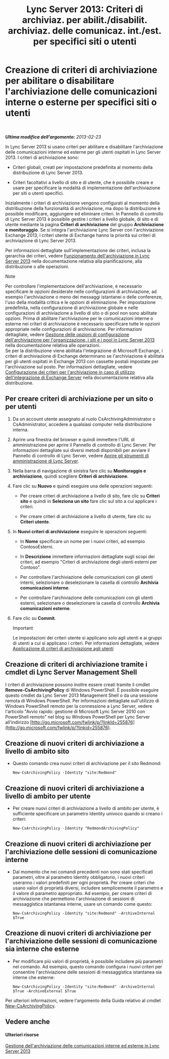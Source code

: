 ﻿---
title: "Lync Server 2013: Criteri di archiviaz. per abilit./disabilit. archiviaz. delle comunicaz. int./est. per specifici siti o utenti"
TOCTitle: "Lync Server 2013: Criteri di archiviaz. per abilit./disabilit. archiviaz. delle comunicaz. int./est. per specifici siti o utenti"
ms:assetid: 5864793a-ba72-470c-bb5b-9fb41e968896
ms:mtpsurl: https://technet.microsoft.com/it-it/library/Gg398385(v=OCS.15)
ms:contentKeyID: 49300610
ms.date: 08/24/2015
mtps_version: v=OCS.15
ms.translationtype: HT
---

# Creazione di criteri di archiviazione per abilitare o disabilitare l'archiviazione delle comunicazioni interne o esterne per specifici siti o utenti

 

_**Ultima modifica dell'argomento:** 2013-02-23_

In Lync Server 2013 si usano criteri per abilitare e disabilitare l'archiviazione delle comunicazioni interne ed esterne per gli utenti ospitati in Lync Server 2013. I criteri di archiviazione sono:

  - Criteri globali, creati per impostazione predefinita al momento della distribuzione di Lync Server 2013.

  - Criteri facoltativi a livello di sito e di utente, che è possibile creare e usare per specificare la modalità di implementazione dell'archiviazione per siti o utenti specifici.

Inizialmente i criteri di archiviazione vengono configurati al momento della distribuzione della funzionalità di archiviazione, ma dopo la distribuzione è possibile modificare, aggiungere ed eliminare criteri. In Pannello di controllo di Lync Server 2013 è possibile gestire i criteri a livello globale, di sito e di utente mediante la pagina **Criteri di archiviazione** del gruppo **Archiviazione e monitoraggio**. Se si integra l'archiviazione Lync Server con l'archiviazione Exchange 2013, i criteri utente di Exchange hanno la priorità sui criteri di archiviazione di Lync Server 2013.

Per informazioni dettagliate sull'implementazione dei criteri, inclusa la gerarchia dei criteri, vedere [Funzionamento dell'archiviazione in Lync Server 2013](lync-server-2013-how-archiving-works.md) nella documentazione relativa alla pianificazione, alla distribuzione o alle operazioni.


> [!NOTE]
> Per controllare l'implementazione dell'archiviazione, è necessario specificare le opzioni desiderate nelle configurazioni di archiviazione, ad esempio l'archiviazione o meno dei messaggi istantanei o delle conferenze, l'uso della modalità critica e le opzioni di eliminazione. Per impostazione predefinita, nella configurazione di archiviazione globale e nelle configurazioni di archiviazione a livello di sito o di pool non sono abilitate opzioni. Prima di abilitare l'archiviazione per le comunicazioni interne o esterne nei criteri di archiviazione è necessario specificare tutte le opzioni appropriate nelle configurazioni di archiviazione. Per informazioni dettagliate, vedere <A href="lync-server-2013-managing-archiving-configuration-options-for-your-organization-sites-and-pools.md">Gestione delle opzioni di configurazione dell'archiviazione per l'organizzazione, i siti e i pool in Lync Server 2013</A> nella documentazione relativa alle operazioni.<BR>Se per la distribuzione viene abilitata l'integrazione di Microsoft Exchange, i criteri di archiviazione di Exchange determinano se l'archiviazione è abilitata per gli utenti ospitati in Exchange 2013 con cassette postali impostate per l'archiviazione sul posto. Per informazioni dettagliate, vedere <A href="lync-server-2013-setting-up-policies-for-archiving-when-using-exchange-server-integration.md">Configurazione dei criteri per l'archiviazione in caso di utilizzo dell'integrazione di Exchange Server</A> nella documentazione relativa alla distribuzione.



## Per creare criteri di archiviazione per un sito o per utenti

1.  Da un account utente assegnato al ruolo CsArchivingAdministrator o CsAdministrator, accedere a qualsiasi computer nella distribuzione interna.

2.  Aprire una finestra del browser e quindi immettere l'URL di amministrazione per aprire il Pannello di controllo di Lync Server. Per informazioni dettagliate sui diversi metodi disponibili per avviare il Pannello di controllo di Lync Server, vedere [Aprire gli strumenti di amministrazione di Lync Server](lync-server-2013-open-lync-server-administrative-tools.md).

3.  Nella barra di navigazione di sinistra fare clic su **Monitoraggio e archiviazione**, quindi scegliere **Criteri di archiviazione**.

4.  Fare clic su **Nuovo** e quindi eseguire una delle operazioni seguenti:
    
      - Per creare criteri di archiviazione a livello di sito, fare clic su **Criteri sito** e quindi in **Seleziona un sito** fare clic sul sito a cui applicare i criteri.
    
      - Per creare criteri di archiviazione a livello di utente, fare clic su **Criteri utente**.

5.  In **Nuovi criteri di archiviazione** eseguire le operazioni seguenti:
    
      - In **Nome** specificare un nome per i nuovi criteri, ad esempio ContosoEsterni.
    
      - In **Descrizione** immettere informazioni dettagliate sugli scopi dei criteri, ad esempio "Criteri di archiviazione degli utenti esterni per Contoso".
    
      - Per controllare l'archiviazione delle comunicazioni con gli utenti interni, selezionare o deselezionare la casella di controllo **Archivia comunicazioni interne**.
    
      - Per controllare l'archiviazione delle comunicazioni con gli utenti esterni, selezionare o deselezionare la casella di controllo **Archivia comunicazioni esterne**.

6.  Fare clic su **Commit**.
    
    > [!IMPORTANT]  
    > Le impostazioni dei criteri utente si applicano solo agli utenti e ai gruppi di utenti a cui si applicano i criteri. Per informazioni dettagliate, vedere <a href="lync-server-2013-applying-an-archiving-policy-to-users.md">Applicazione di criteri di archiviazione agli utenti</a>

## Creazione di criteri di archiviazione tramite i cmdlet di Lync Server Management Shell

I criteri di archiviazione possono inoltre essere creati tramite il cmdlet **Remove-CsArchivingPolicy** di Windows PowerShell. È possibile eseguire questo cmdlet da Lync Server 2013 Management Shell o da una sessione remota di Windows PowerShell. Per informazioni dettagliate sull'utilizzo di Windows PowerShell remoto per la connessione a Lync Server, vedere l'articolo "Avvio rapido: gestione di Microsoft Lync Server 2010 con PowerShell remoto" nel blog su Windows PowerShell per Lync Server all'indirizzo [http://go.microsoft.com/fwlink/p/?linkId=255876](http://go.microsoft.com/fwlink/p/?linkid=255876).

## Creazione di nuovi criteri di archiviazione a livello di ambito sito

  - Questo comando crea nuovi criteri di archiviazione per il sito Redmond:
    
        New-CsArchivingPolicy -Identity "site:Redmond"

## Creazione di nuovi criteri di archiviazione a livello di ambito per utente

  - Per creare nuovi criteri di archiviazione a livello di ambito per utente, è sufficiente specificare un parametro Identity univoco quando si creano i criteri:
    
        New-CsArchivingPolicy -Identity "RedmondArchivingPolicy"

## Creazione di nuovi criteri di archiviazione per l'archiviazione delle sessioni di comunicazione interne

  - Dal momento che nei comandi precedenti non sono stati specificati parametri, oltre al parametro Identity obbligatorio, i nuovi criteri useranno i valori predefiniti per ogni proprietà. Per creare criteri che usano valori di proprietà diversi, includere semplicemente il parametro e il valore di parametro appropriato. Ad esempio, per creare criteri di archiviazione che permettono l'archiviazione di sessioni di messaggistica istantanea interne, usare un comando come questo:
    
        New-CsArchivingPolicy -Identity "site:Redmond" -ArchiveInternal $True

## Creazione di nuovi criteri di archiviazione per l'archiviazione delle sessioni di comunicazione sia interne che esterne

  - Per modificare più valori di proprietà, è possibile includere più parametri nel comando. Ad esempio, questo comando configura i nuovi criteri per consentire l'archiviazione delle sessioni di messaggistica istantanea sia interne che esterne:
    
        New-CsArchivingPolicy -Identity "site:Redmond" -ArchiveInternal $True -ArchiveExternal $True

Per ulteriori informazioni, vedere l'argomento della Guida relativo al cmdlet [New-CsArchivingPolicy](https://docs.microsoft.com/en-us/powershell/module/skype/New-CsArchivingPolicy).

## Vedere anche

#### Ulteriori risorse

[Gestione dell'archiviazione delle comunicazioni interne ed esterne in Lync Server 2013](lync-server-2013-managing-the-archiving-of-internal-and-external-communications.md)

